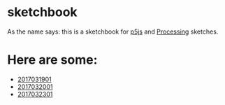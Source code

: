 # sketchbook

As the name says: this is a sketchbook for [p5js](http://p5js.org/) and [Processing](http://processing.org/) sketches.

# Here are some:

* [2017031901](https://doxanthropos.github.io/sketchbook/2017031901) 
* [2017032001](https://doxanthropos.github.io/sketchbook/2017032001)
* [2017032301](https://doxanthropos.github.io/sketchbook/2017032301)


